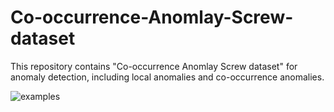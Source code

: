 # Co-occurrence-Anomlay-Screw-dataset

This repository contains "Co-occurrence Anomlay Screw dataset" for anomaly detection, including local anomalies and co-occurrence anomalies.

![examples](images/exmapsles.png)
